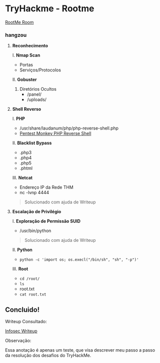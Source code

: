 # TryHackme - Rootme

[RootMe Room](https://tryhackme.com/room/rrootme)

### hangzou

1. **Reconhecimento**

   I. **Nmap Scan**
      - Portas
      - Serviços/Protocolos

   II. **Gobuster**
      1. Diretórios Ocultos
         - /panel/
         - /uploads/

2. **Shell Reverso**

   I. **PHP**
      - /usr/share/laudanum/php/php-reverse-shell.php
      - [Pentest Monkey PHP Reverse Shell](http://pentestmonkey.net/tools/web-shells/php-reverse-shell)

   II. **Blacklist Bypass**
      - .php3
      - .php4
      - .php5
      - .phtml

   III. **Netcat**
      - Endereço IP da Rede THM
      - nc -lvnp 4444
 
      > Solucionado com ajuda de Writeup

3. **Escalação de Privilégio**

   I. **Exploração de Permissão SUID**
      - /usr/bin/python 

      > Solucionado com ajuda de Writeup 

   II. **Python**
      - `python -c 'import os; os.execl("/bin/sh", "sh", "-p")'`
 
   III. **Root**
      - `cd /root/`
      - `ls`
      - root.txt
      - `cat root.txt`

## Concluido!

Writeup Consultado:
 
[Infosec Writeup](https://infosecwriteups.com/tryhackme-rootme-ctf-walkthrough-detailed-a7c521df7339)

Observação:

Essa anotação é apenas um teste, que visa descrever meu passo a passo da resolução dos desafios do TryHackMe.

